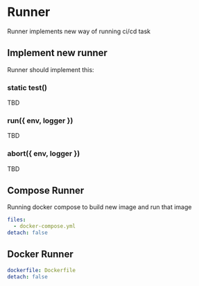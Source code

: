 # Runner

Runner implements new way of running ci/cd task

## Implement new runner

Runner should implement this:

### static test()

TBD

### run({ env, logger })

TBD

### abort({ env, logger })

TBD

## Compose Runner

Running docker compose to build new image and run that image

```yml
files:
  - docker-compose.yml
detach: false
```

## Docker Runner

```yml
dockerfile: Dockerfile
detach: false
```
